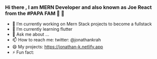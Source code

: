 ### Hi there , I am MERN Developer and also known as Joe React from the #PAPA FAM :rocket: 👋




- 🔭 I’m currently working on Mern Stack projects to become a fullstack 
- 🌱 I’m currently learning flutter
- 💬 Ask me about ...
- 📫 How to reach me: twitter: @jonathankrah
- 😄 My projects: https://jonathan-k.netlify.app
- ⚡ Fun fact: 

